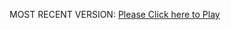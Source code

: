 MOST RECENT VERSION: [Please Click here to Play](https://rawcdn.githack.com/alperenbutun/Flying-3d/2c5e364/index.html)
